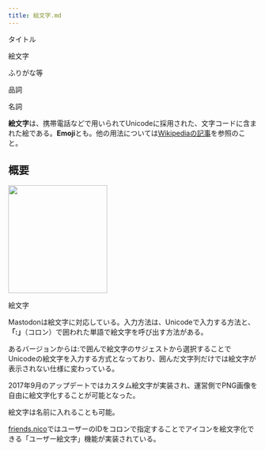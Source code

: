 ```yaml
---
title: 絵文字.md
---
```

<div>

タイトル

</div>

絵文字

ふりがな等

品詞

名詞

  
**絵文字**は、携帯電話などで用いられてUnicodeに採用された、文字コードに含まれた絵である。**Emoji**とも。他の用法については[Wikipediaの記事](https://ja.wikipedia.org/wiki/ja:%E7%B5%B5%E6%96%87%E5%AD%97 "wikipedia:ja:絵文字")を参照のこと。

## 概要

<div>

<div>

[<img src="/images/thumb/3/3e/%E3%82%B9%E3%82%AF%E3%83%AA%E3%83%BC%E3%83%B3%E3%82%B7%E3%83%A7%E3%83%83%E3%83%88_2017-04-17_18.02.12.png/200px-%E3%82%B9%E3%82%AF%E3%83%AA%E3%83%BC%E3%83%B3%E3%82%B7%E3%83%A7%E3%83%83%E3%83%88_2017-04-17_18.02.12.png" srcset="/images/thumb/3/3e/%E3%82%B9%E3%82%AF%E3%83%AA%E3%83%BC%E3%83%B3%E3%82%B7%E3%83%A7%E3%83%83%E3%83%88_2017-04-17_18.02.12.png/300px-%E3%82%B9%E3%82%AF%E3%83%AA%E3%83%BC%E3%83%B3%E3%82%B7%E3%83%A7%E3%83%83%E3%83%88_2017-04-17_18.02.12.png 1.5x, /images/thumb/3/3e/%E3%82%B9%E3%82%AF%E3%83%AA%E3%83%BC%E3%83%B3%E3%82%B7%E3%83%A7%E3%83%83%E3%83%88_2017-04-17_18.02.12.png/400px-%E3%82%B9%E3%82%AF%E3%83%AA%E3%83%BC%E3%83%B3%E3%82%B7%E3%83%A7%E3%83%83%E3%83%88_2017-04-17_18.02.12.png 2x" width="200" height="218" />](/%E3%83%95%E3%82%A1%E3%82%A4%E3%83%AB:%E3%82%B9%E3%82%AF%E3%83%AA%E3%83%BC%E3%83%B3%E3%82%B7%E3%83%A7%E3%83%83%E3%83%88_2017-04-17_18.02.12.png)

<div>

<div>

[](/%E3%83%95%E3%82%A1%E3%82%A4%E3%83%AB:%E3%82%B9%E3%82%AF%E3%83%AA%E3%83%BC%E3%83%B3%E3%82%B7%E3%83%A7%E3%83%83%E3%83%88_2017-04-17_18.02.12.png "拡大")

</div>

絵文字

</div>

</div>

</div>

Mastodonは絵文字に対応している。入力方法は、Unicodeで入力する方法と、**「:」**（コロン）で囲われた単語で絵文字を呼び出す方法がある。

あるバージョンからは:で囲んで絵文字のサジェストから選択することでUnicodeの絵文字を入力する方式となっており、囲んだ文字列だけでは絵文字が表示されない仕様に変わっている。

2017年9月のアップデートではカスタム絵文字が実装され、運営側でPNG画像を自由に絵文字化することが可能となった。

絵文字は名前に入れることも可能。

[friends.nico](/Friends.nico "Friends.nico")ではユーザーのIDをコロンで指定することでアイコンを絵文字化できる「ユーザー絵文字」機能が実装されている。
